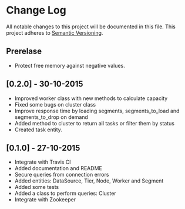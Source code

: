 # Change Log
All notable changes to this project will be documented in this file.
This project adheres to [Semantic Versioning](http://semver.org/).

## Prerelase

- Protect free memory against negative values.

## [0.2.0] - 30-10-2015

- Improved worker class with new methods to calculate capacity
- Fixed some bugs on cluster class
- Improve response time by loading segments, segments\_to\_load and segments\_to\_drop on demand
- Added method to cluster to return all tasks or filter them by status
- Created task entity.

## [0.1.0] - 27-10-2015

- Integrate with Travis CI
- Added documentation and README
- Secure queries from connection errors
- Added entities: DataSource, Tier, Node, Worker and Segment
- Added some tests
- Added a class to perform queries: Cluster
- Integrate with Zookeeper